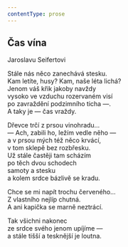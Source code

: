 ```yaml
---
contentType: prose
---
```


## Čas vína

Jaroslavu Seifertovi

Stále nás něco zanechává stesku.  
Kam letíte, husy? Kam, naše léta lichá?  
Jenom váš křik jakoby navždy  
vysoko ve vzduchu rozervaném visí  
po zavraždění podzimního ticha —.  
A taky je — čas vraždy.

Dřevce trčí z prsou vinohradu…  
— Ach, zabili ho, ležím vedle něho —  
a v prsou mých též něco krvácí,  
v tom sklepě bez rozbřesku.  
Už stále častěji tam scházím  
po těch dvou schodech  
samoty a stesku  
a kolem srdce bázlivě se kradu.

Chce se mi napít trochu červeného…  
Z vlastního nejlíp chutná.  
A ani kapička se marně neztrácí.

Tak všichni nakonec  
ze srdce svého jenom upíjíme —  
a stále tišší a tesknější je loutna.
